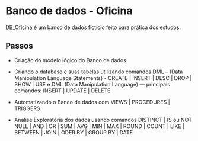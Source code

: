 # Banco de dados - Oficina


DB_Oficina é um banco de dados fictício feito para prática dos estudos.


## Passos

* Criação do modelo lógico do Banco de dados.

* Criando o database e suas tabelas utilizando comandos DML – (Data Manipulation Language Statements) - CREATE | INSERT | DESC | DROP | SHOW | USE e DML (Data Manipulation Language) — principais comandos: INSERT | UPDATE | DELETE

* Automatizando o Banco de dados com VIEWS | PROCEDURES | TRIGGERS 

* Analise Exploratória dos dados usando comandos DISTINCT | IS ou NOT NULL | AND | OR | SUM | AVG | MIN | MAX | ROUND | COUNT | LIKE | BETWEEN | JOIN | ODER BY | GROUP BY | DATE
